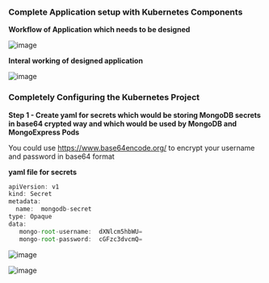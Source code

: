 ### Complete Application setup with Kubernetes Components

**Workflow of Application which needs to be designed**

![image](https://user-images.githubusercontent.com/52998083/224530110-a6a1fee2-509c-43ad-bfc7-c94b19c4ddd2.png)


**Interal working of designed application**

![image](https://user-images.githubusercontent.com/52998083/224530051-49f1a22a-23d6-4bb6-841f-78f4e11b946a.png)


### Completely Configuring the Kubernetes Project

**Step 1 - Create yaml for secrets which would be storing MongoDB secrets in base64 crypted way and which would be used by MongoDB and MongoExpress Pods**

You could use https://www.base64encode.org/ to encrypt your username and password in base64 format


**yaml file for secrets**
```js
apiVersion: v1
kind: Secret
metadata:
  name:  mongodb-secret
type: Opaque  
data:
   mongo-root-username:  dXNlcm5hbWU=
   mongo-root-password:  cGFzc3dvcmQ=

```


![image](https://user-images.githubusercontent.com/52998083/226157094-44485c75-943c-48fa-addb-34d885e7426a.png)

![image](https://user-images.githubusercontent.com/52998083/226157122-a26d9ab1-a47d-4523-b561-319f5ec4913d.png)





